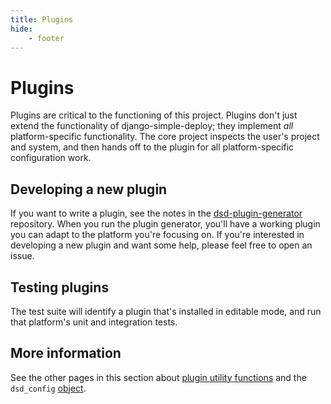 ```yaml
---
title: Plugins
hide:
    - footer
---
```


# Plugins

Plugins are critical to the functioning of this project. Plugins don't just extend the functionality of django-simple-deploy; they implement *all* platform-specific functionality. The core project inspects the user's project and system, and then hands off to the plugin for all platform-specific configuration work.

## Developing a new plugin

If you want to write a plugin, see the notes in the [dsd-plugin-generator](https://github.com/django-simple-deploy/dsd-plugin-generator) repository. When you run the plugin generator, you'll have a working plugin you can adapt to the platform you're focusing on. If you're interested in developing a new plugin and want some help, please feel free to open an issue.


## Testing plugins

The test suite will identify a plugin that's installed in editable mode, and run that platform's unit and integration tests.

## More information

See the other pages in this section about [plugin utility functions](plugin_utils.md) and the `dsd_config` [object](dsd_config.md).